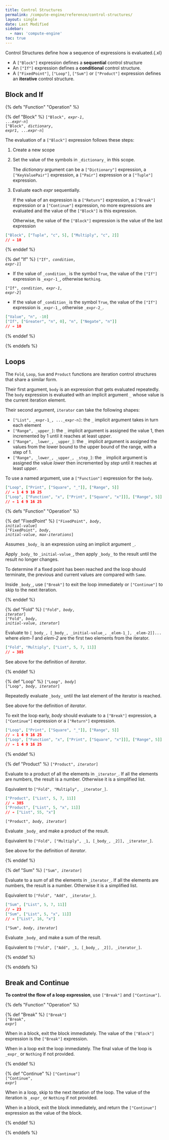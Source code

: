 ```yaml
---
title: Control Structures
permalink: /compute-engine/reference/control-structures/
layout: single
date: Last Modified
sidebar:
  - nav: 'compute-engine'
toc: true
---
```


Control Structures define how a sequence of expressions is evaluated.{.xl}

- A `["Block"]` expression defines a **sequential** control structure
- An `["If"]` expression defines a **conditional** control structure.
- A `["FixedPoint"]`, `["Loop"]`, `["Sum"]` or `["Product"]` expression 
  defines an **iterative** control structure.


## Block and If


{% defs "Function" "Operation" %} 

{% def "Block" %}
<code>["Block", _expr-1_, ..._expr-n_]</code><br>
<code>["Block", _dictionary_, _expr1_, ..._expr-n_]</code>

The evaluation of a `["Block"]` expression follows these steps:

1) Create a new scope
2) Set the value of the symbols in `_dictionary_` in this scope.

    The _dictionary_ argument can be a `["Dictionary"]` expression, a 
`["KeyValuePair"]` expression, a `["Pair"]` expression or a `["Tuple"]` expression.

3) Evaluate each _expr_ sequentially.

    If the value of an expression is a `["Return"]` expression, a `["Break"]` 
    expression or a `["Continue"]` expression, no more expressions are 
    evaluated and the value of the `["Block"]` is this expression.
    
    Otherwise, the value of the `["Block"]` expression is the value of the last 
    expression

```json
["Block", ["Tuple", "c", 5], ["Multiply", "c", 2]]
// ➔ 10
```

{% enddef %} 


{% def "If" %}
<code>["If", _condition_, _expr-1_]</code>

- If the value of `_condition_` is the symbol `True`, the value of the `["If"]` 
expression is `_expr-1_`, otherwise `Nothing`.

<code>["If", _condition_, _expr-1_, _expr-2_]</code>

- If the value of `_condition_` is the symbol `True`, the value of the `["If"]` 
expression is `_expr-1_`, otherwise `_expr-2_`.


```json
["Value", "n", -10]
["If", ["Greater", "n", 0], "n", ["Negate", "n"]]
// ➔ 10
```
{% enddef %} 

{% enddefs %}



## Loops

The `Fold`, `Loop`, `Sum` and `Product` functions are iteration control 
structures that share a similar form. 

Their first argument, `body` is an expression that gets evaluated repeatedly.
The `body` expression is evaluated with an implicit argument `_` whose value is
the current iteration element.

Their second argument, `iterator` can take the following shapes:

- `["List", _expr-1_, ..._expr-n]`: the `_` implicit argument takes in turn each
element
- `["Range", _upper_]`: the `_` implicit argument is assigned 
  the value 1, then incremented by 1 until it reaches at least _upper_.
- `["Range", _lower_, _upper_]`: the `_` implicit argument is assigned 
  the values from the lower bound to the upper bound of the range, with a step of 1.
- `["Range", _lower_, _upper_, _step_]`: the `_` implicit argument is assigned 
  the value _lower_ then incremented by _step_ until it reaches at least _upper_.

To use a named argument, use a `["Function"]` expression for the `body`.

```json
["Loop", ["Print", ["Square", "_"]], ["Range", 5]]
// ➔ 1 4 9 16 25
["Loop", ["Function", "x", ["Print", ["Square", "x"]]], ["Range", 5]]
// ➔ 1 4 9 16 25
```

{% defs "Function" "Operation" %} 

{% def "FixedPoint" %}
<code>["FixedPoint", _body_, _initial-value_]</code><br>
<code>["FixedPoint", _body_, _initial-value_, _max-iterations_]</code>

Assumes `_body_` is an expression using an implicit argument `_`.

Apply `_body_` to `_initial-value_`, then apply `_body_` to the result until
the result no longer changes.

To determine if a fixed point has been reached and the loop should terminate, 
the previous and current values are compared with `Same`.


Inside `_body_`, use `["Break"]` to exit the loop immediately or `["Continue"]` 
to skip to the next iteration.



{% enddef %} 

{% def "Fold" %}
<code>["Fold", _body_, _iterator_]</code><br>
<code>["Fold", _body_, _initial-value_, _iterator_]</code>

Evaluate to `[_body_, [_body_, _initial-value_, _elem-1_], _elem-2]]...` where
_elem-1_ and _elem-2_ are the first two elements from the iterator.

```json
["Fold", "Multiply", ["List", 5, 7, 11]]
// ➔ 385
```

See above for the definition of _iterator_.

{% enddef %} 



{% def "Loop" %}
<code>["Loop", _body_]</code><br>
<code>["Loop", _body_, _iterator_]</code><br>

Repeatedly evaluate `_body_` until the last element of the iterator is reached.

See above for the definition of _iterator_.

To exit the loop early, _body_ should evaluate to a `["Break"]` expression, 
a `["Continue"]` expression or a `["Return"]` expression.

```json
["Loop", ["Print", ["Square", "_"]], ["Range", 5]]
// ➔ 1 4 9 16 25
["Loop", ["Function", "x", ["Print", ["Square", "x"]]], ["Range", 5]]
// ➔ 1 4 9 16 25
```


{% enddef %} 

{% def "Product" %}
<code>["Product", _iterator_]</code>

Evaluate to a product of all the elements in `_iterator_`. If all the
elements are numbers, the result is a number. Otherwise it is a simplified list.

Equivalent to `["Fold", "Multiply", _iterator_]`.

```json
["Product", ["List", 5, 7, 11]]
// ➔ 385
["Product", ["List", 5, "x", 11]]
// ➔ ["List", 55, "x"]
```

<code>["Product", _body_, _iterator_]</code>

Evaluate `_body_` and make a product of the result.

Equivalent to `["Fold", ["Multiply", _1, [_body_, _2]], _iterator_]`.

See above for the definition of _iterator_.

{% enddef %} 


{% def "Sum" %}
<code>["Sum", _iterator_]</code>

Evaluate to a sum of all the elements in `_iterator_`. If all the
elements are numbers, the result is a number. Otherwise it is a simplified list.


Equivalent to `["Fold", "Add", _iterator_]`.

```json
["Sum", ["List", 5, 7, 11]]
// ➔ 23
["Sum", ["List", 5, "x", 11]]
// ➔ ["List", 16, "x"]
```

<code>["Sum", _body_, _iterator_]</code>

Evaluate `_body_` and make a sum of the result.

Equivalent to `["Fold", ["Add", _1, [_body_, _2]], _iterator_]`.

{% enddef %} 

{% enddefs %}


## Break and Continue

**To control the flow of a loop expression**, use `["Break"]` and `["Continue"]`.


{% defs "Function" "Operation" %} 

{% def "Break" %}
<code>["Break"]</code><br>
<code>["Break", _expr_]</code><br>

When in a block, exit the block immediately. The value of the `["Block"]` 
expression is the `["Break"]` expression.

When  in a loop exit the loop immediately. The final value of the loop is 
`_expr_` or `Nothing` if not provided.


{% enddef %} 

{% def "Continue" %}
<code>["Continue"]</code><br>
<code>["Continue", _expr_]</code><br>

When in a loop, skip to the next iteration of the loop. The value of the 
iteration is `_expr_` or `Nothing` if not provided.

When in a block, exit the block immediately, and return the `["Continue"]`
expression as the value of the block.

{% enddef %} 

{% enddefs %}



